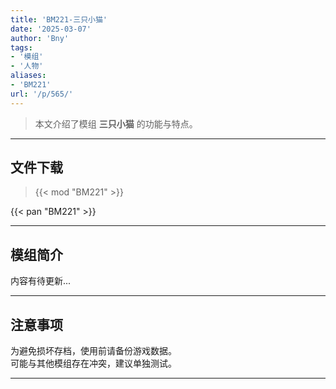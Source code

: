 ```yaml
---
title: 'BM221-三只小猫'
date: '2025-03-07'
author: 'Bny'
tags:
- '模组'
- '人物'
aliases:
- 'BM221'
url: '/p/565/'
---
```


> 本文介绍了模组 **三只小猫** 的功能与特点。

---

## 文件下载  

> {{< mod "BM221" >}}  

{{< pan "BM221" >}}  

---

## 模组简介

>  
内容有待更新...  

---

## 注意事项

>  
为避免损坏存档，使用前请备份游戏数据。  
可能与其他模组存在冲突，建议单独测试。  

---

